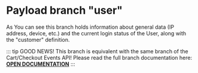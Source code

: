 # Payload branch "user"

As You can see this branch holds information about general data (IP address, device, etc.) and the current login status of the User, along with the "customer" definition.

::: tip GOOD NEWS!
This branch is equivalent with the same branch of the Cart/Checkout Events API!
Please read the full branch documentation here: <a href="/frontend/cart-checkout/user.html">**OPEN DOCUMENTATION**</a>
:::